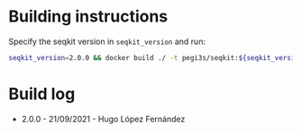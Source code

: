# Building instructions

Specify the seqkit version in `seqkit_version` and run:

```bash
seqkit_version=2.0.0 && docker build ./ -t pegi3s/seqkit:${seqkit_version} --build-arg VERSION=${seqkit_version}
```

# Build log

- 2.0.0 - 21/09/2021 - Hugo López Fernández
